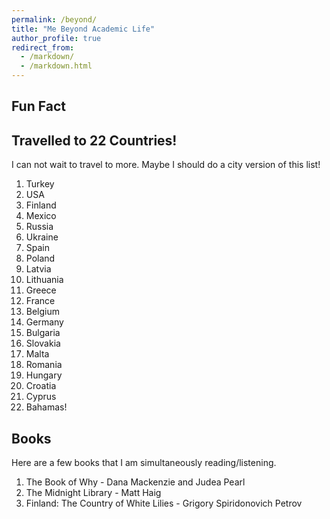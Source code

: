 ```yaml
---
permalink: /beyond/
title: "Me Beyond Academic Life"
author_profile: true
redirect_from: 
  - /markdown/
  - /markdown.html
---
```

  
## Fun Fact

## Travelled to 22 Countries!

I can not wait to travel to more. Maybe I should do a city version of this list!
  1. Turkey
  2. USA
  3. Finland
  4. Mexico
  5. Russia
  6. Ukraine
  7. Spain
  8. Poland
  9. Latvia
  10. Lithuania
  11. Greece
  12. France
  13. Belgium
  14. Germany
  15. Bulgaria
  16. Slovakia
  17. Malta
  18. Romania
  19. Hungary
  20. Croatia
  21. Cyprus
  22. Bahamas!

## Books

Here are a few books that I am simultaneously reading/listening.

  1. The Book of Why - Dana Mackenzie and Judea Pearl
  2. The Midnight Library - Matt Haig
  3. Finland: The Country of White Lilies - Grigory Spiridonovich Petrov

